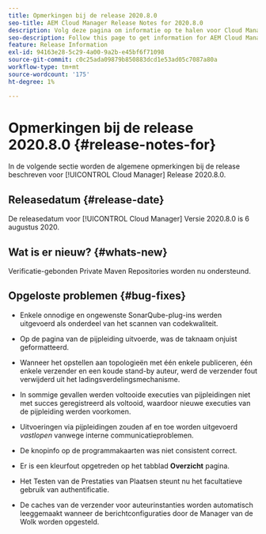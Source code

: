 ```yaml
---
title: Opmerkingen bij de release 2020.8.0
seo-title: AEM Cloud Manager Release Notes for 2020.8.0
description: Volg deze pagina om informatie op te halen voor Cloud Manager Release 2020.8.0
seo-description: Follow this page to get information for AEM Cloud Manager Release 2020.8.0
feature: Release Information
exl-id: 94163e28-5c29-4a00-9a2b-e45bf6f71098
source-git-commit: c0c25ada09879b850883dcd1e53ad05c7087a80a
workflow-type: tm+mt
source-wordcount: '175'
ht-degree: 1%

---
```


# Opmerkingen bij de release 2020.8.0 {#release-notes-for}

In de volgende sectie worden de algemene opmerkingen bij de release beschreven voor [!UICONTROL Cloud Manager] Release 2020.8.0.

## Releasedatum {#release-date}

De releasedatum voor [!UICONTROL Cloud Manager] Versie 2020.8.0 is 6 augustus 2020.

## Wat is er nieuw? {#whats-new}

Verificatie-gebonden Private Maven Repositories worden nu ondersteund.

## Opgeloste problemen {#bug-fixes}

* Enkele onnodige en ongewenste SonarQube-plug-ins werden uitgevoerd als onderdeel van het scannen van codekwaliteit.

* Op de pagina van de pijpleiding uitvoerde, was de taknaam onjuist geformatteerd.

* Wanneer het opstellen aan topologieën met één enkele publiceren, één enkele verzender en een koude stand-by auteur, werd de verzender fout verwijderd uit het ladingsverdelingsmechanisme.

* In sommige gevallen werden voltooide executies van pijpleidingen niet met succes geregistreerd als voltooid, waardoor nieuwe executies van de pijpleiding werden voorkomen.

* Uitvoeringen via pijpleidingen zouden af en toe worden uitgevoerd *vastlopen* vanwege interne communicatieproblemen.

* De knopinfo op de programmakaarten was niet consistent correct.

* Er is een kleurfout opgetreden op het tabblad **Overzicht** pagina.

* Het Testen van de Prestaties van Plaatsen steunt nu het facultatieve gebruik van authentificatie.

* De caches van de verzender voor auteurinstanties worden automatisch leeggemaakt wanneer de berichtconfiguraties door de Manager van de Wolk worden opgesteld.
